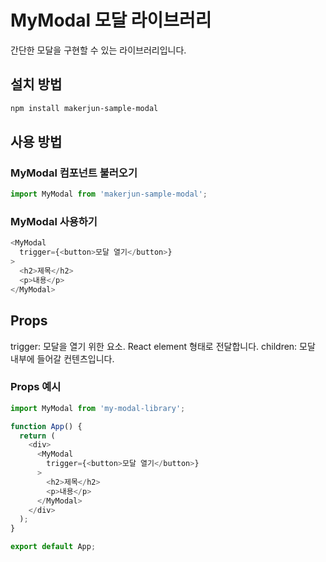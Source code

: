 # MyModal 모달 라이브러리

간단한 모달을 구현할 수 있는 라이브러리입니다.

## 설치 방법
```sh
npm install makerjun-sample-modal
```

## 사용 방법

### MyModal 컴포넌트 불러오기

```js
import MyModal from 'makerjun-sample-modal';
```

### MyModal 사용하기

```js
<MyModal
  trigger={<button>모달 열기</button>}
>
  <h2>제목</h2>
  <p>내용</p>
</MyModal>

```

## Props

trigger: 모달을 열기 위한 요소. React element 형태로 전달합니다.
children: 모달 내부에 들어갈 컨텐츠입니다.

### Props 예시

```js
import MyModal from 'my-modal-library';

function App() {
  return (
    <div>
      <MyModal
        trigger={<button>모달 열기</button>}
      >
        <h2>제목</h2>
        <p>내용</p>
      </MyModal>
    </div>
  );
}

export default App;
```
